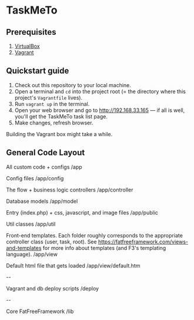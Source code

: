 TaskMeTo
========

Prerequisites
-------------

1. [VirtualBox](https://www.virtualbox.org/wiki/Downloads)
2. [Vagrant](http://docs.vagrantup.com/v2/installation/index.html)

Quickstart guide
----------------

1. Check out this repository to your local machine.
2. Open a terminal and `cd` into the project root (= the directory where this project's `Vagrantfile` lives).
3. Run `vagrant up` in the terminal.
4. Open your web browser and go to http://192.168.33.165 — if all is well, you'll get the TaskMeTo task list page.
5. Make changes, refresh browser.

Building the Vagrant box might take a while.

General Code Layout
-------------------
All custom code + configs
/app

Config files
/app/config

The flow + business logic controllers
/app/controller

Database models
/app/model

Entry (index.php) + css, javascript, and image files
/app/public

Util classes
/app/util

Front-end templates. Each folder roughly corresponds to the appropriate controller class (user, task, root).
See https://fatfreeframework.com/views-and-templates for more info about templates (and F3's templating language).
/app/view

Default html file that gets loaded
/app/view/default.htm

--

Vagrant and db deploy scripts
/deploy

--

Core FatFreeFramework
/lib

